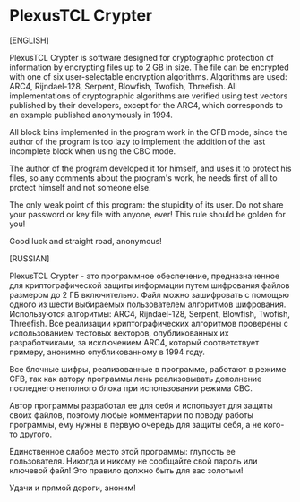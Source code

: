 # PlexusTCL Crypter

[ENGLISH]

PlexusTCL Crypter is software designed for cryptographic protection of information by encrypting files up to 2 GB in size. The file can be encrypted with one of six user-selectable encryption algorithms. Algorithms are used: ARC4, Rijndael-128, Serpent, Blowfish, Twofish, Threefish. All implementations of cryptographic algorithms are verified using test vectors published by their developers, except for the ARC4, which corresponds to an example published anonymously in 1994.

All block bins implemented in the program work in the CFB mode, since the author of the program is too lazy to implement the addition of the last incomplete block when using the CBC mode.

The author of the program developed it for himself, and uses it to protect his files, so any comments about the program's work, he needs first of all to protect himself and not someone else.

The only weak point of this program: the stupidity of its user. Do not share your password or key file with anyone, ever! This rule should be golden for you!

Good luck and straight road, anonymous!

[RUSSIAN]

PlexusTCL Crypter - это программное обеспечение, предназначенное для криптографической защиты информации путем шифрования файлов размером до 2 ГБ включительно. Файл можно зашифровать с помощью одного из шести выбираемых пользователем алгоритмов шифрования. Используются алгоритмы: ARC4, Rijndael-128, Serpent, Blowfish, Twofish, Threefish. Все реализации криптографических алгоритмов проверены с использованием тестовых векторов, опубликованных их разработчиками, за исключением ARC4, который соответствует примеру, анонимно опубликованному в 1994 году.

Все блочные шифры, реализованные в программе, работают в режиме CFB, так как автору программы лень реализовывать дополнение последнего неполного блока при использовании режима CBC.

Автор программы разработал ее для себя и использует для защиты своих файлов, поэтому любые комментарии по поводу работы программы, ему нужны в первую очередь для защиты себя, а не кого-то другого.

Единственное слабое место этой программы: глупость ее пользователя. Никогда и никому не сообщайте свой пароль или ключевой файл! Это правило должно быть для вас золотым!

Удачи и прямой дороги, аноним!
